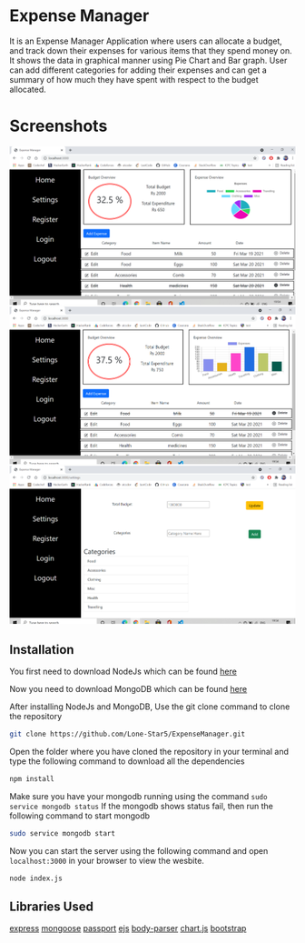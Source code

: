 # Expense Manager

It is an Expense Manager Application where users can allocate a budget, and track down their expenses for various items that they spend money on. It shows the data in graphical manner using Pie Chart and Bar graph. User can add different categories for adding their expenses and can get a summary of how much they have spent with respect to the budget allocated.

# Screenshots
![image 1](/images/Screenshot_1.png?raw=true)
![image 2](/images/Screenshot_2.png?raw=true)
![image 3](/images/Screenshot_3.png?raw=true)


## Installation

You first need to download NodeJs which can be found [here](https://nodejs.org/en/download/)

Now you need to download MongoDB which can be found [here](https://docs.mongodb.com/manual/administration/install-community/)


After installing NodeJs and MongoDB, Use the git clone command to clone the repository

```bash
git clone https://github.com/Lone-Star5/ExpenseManager.git
```

Open the folder where you have cloned the repository in your terminal and type the following command to download all the dependencies

```bash
npm install
```

Make sure you have your mongodb running using the command `sudo service mongodb status`
If the mongodb shows status fail, then run the following command to start mongodb

```bash
sudo service mongodb start
```

Now you can start the server using the following command and open `localhost:3000` in your browser to view the wesbite.

```bash
node index.js
```


## Libraries Used

[express](https://www.npmjs.com/package/express)
[mongoose](https://www.npmjs.com/package/mongoose)
[passport](https://www.npmjs.com/package/passport)
[ejs](https://www.npmjs.com/package/ejs)
[body-parser](https://www.npmjs.com/package/body-parser)
[chart.js](https://www.chartjs.org/)
[bootstrap](https://getbootstrap.com/)


